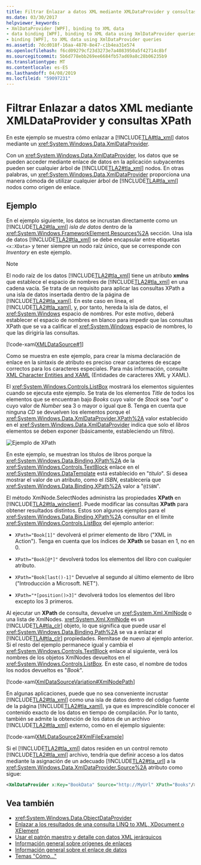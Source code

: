 ```yaml
---
title: Filtrar Enlazar a datos XML mediante XMLDataProvider y consultas XPath
ms.date: 03/30/2017
helpviewer_keywords:
- XmlDataProvider [WPF], binding to XML data
- data binding [WPF], binding to XML data using XmlDataProvider queries
- binding [WPF], to XML data using XmlDataProvider queries
ms.assetid: 7dcd018f-16aa-4870-8e47-c1b4ea31e574
ms.openlocfilehash: f6cd09279cf23d3273e7a4083950a5f42714c8bf
ms.sourcegitcommit: 5b6d778ebb269ee6684fb57ad69a8c28b06235b9
ms.translationtype: MT
ms.contentlocale: es-ES
ms.lasthandoff: 04/08/2019
ms.locfileid: "59097231"
---
```

# <a name="how-to-bind-to-xml-data-using-an-xmldataprovider-and-xpath-queries"></a>Filtrar Enlazar a datos XML mediante XMLDataProvider y consultas XPath
En este ejemplo se muestra cómo enlazar a [!INCLUDE[TLA#tla_xml](../../../../includes/tlasharptla-xml-md.md)] datos mediante un <xref:System.Windows.Data.XmlDataProvider>.  
  
 Con un <xref:System.Windows.Data.XmlDataProvider>, los datos que se pueden acceder mediante enlace de datos en la aplicación subyacentes pueden ser cualquier árbol de [!INCLUDE[TLA2#tla_xml](../../../../includes/tla2sharptla-xml-md.md)] nodos. En otras palabras, un <xref:System.Windows.Data.XmlDataProvider> proporciona una manera cómoda de utilizar cualquier árbol de [!INCLUDE[TLA#tla_xml](../../../../includes/tlasharptla-xml-md.md)] nodos como origen de enlace.  
  
## <a name="example"></a>Ejemplo  
 En el ejemplo siguiente, los datos se incrustan directamente como un [!INCLUDE[TLA2#tla_xml](../../../../includes/tla2sharptla-xml-md.md)] *isla de datos* dentro de la <xref:System.Windows.FrameworkElement.Resources%2A> sección. Una isla de datos [!INCLUDE[TLA2#tla_xml](../../../../includes/tla2sharptla-xml-md.md)] se debe encapsular entre etiquetas `<x:XData>` y tener siempre un nodo raíz único, que se corresponde con *Inventory* en este ejemplo.  
  
> [!NOTE]
>  El nodo raíz de los datos [!INCLUDE[TLA2#tla_xml](../../../../includes/tla2sharptla-xml-md.md)] tiene un atributo **xmlns** que establece el espacio de nombres de [!INCLUDE[TLA2#tla_xml](../../../../includes/tla2sharptla-xml-md.md)] en una cadena vacía. Se trata de un requisito para aplicar las consultas XPath a una isla de datos insertada dentro de la página de [!INCLUDE[TLA2#tla_xaml](../../../../includes/tla2sharptla-xaml-md.md)]. En este caso en línea, el [!INCLUDE[TLA2#tla_xaml](../../../../includes/tla2sharptla-xaml-md.md)], y, por tanto, hereda la isla de datos, el <xref:System.Windows> espacio de nombres. Por este motivo, deberá establecer el espacio de nombres en blanco para impedir que las consultas XPath que se va a calificar el <xref:System.Windows> espacio de nombres, lo que las dirigiría las consultas.  
  
 [!code-xaml[XMLDataSource#1](~/samples/snippets/csharp/VS_Snippets_Wpf/XmlDataSource/CS/Window1.xaml#1)]  
  
 Como se muestra en este ejemplo, para crear la misma declaración de enlace en la sintaxis de atributo es preciso crear caracteres de escape correctos para los caracteres especiales. Para más información, consulte [XML Character Entities and XAML](../../xaml-services/xml-character-entities-and-xaml.md) (Entidades de caracteres XML y XAML).  
  
 El <xref:System.Windows.Controls.ListBox> mostrará los elementos siguientes cuando se ejecuta este ejemplo. Se trata de los elementos *Title* de todos los elementos que se encuentran bajo *Books* cuyo valor de *Stock* sea "*out*" o cuyo valor de *Number* sea 3 o mayor o igual que 8. Tenga en cuenta que ninguna *CD* se devuelven los elementos porque el <xref:System.Windows.Data.XmlDataProvider.XPath%2A> valor establecido en el <xref:System.Windows.Data.XmlDataProvider> indica que solo el *libros* elementos se deben exponer (básicamente, estableciendo un filtro).  
  
 ![Ejemplo de XPath](./media/xpathexample.PNG "XPathExample")  
  
 En este ejemplo, se muestran los títulos de libros porque la <xref:System.Windows.Data.Binding.XPath%2A> de la <xref:System.Windows.Controls.TextBlock> enlace en el <xref:System.Windows.DataTemplate> está establecido en "*título*". Si desea mostrar el valor de un atributo, como el *ISBN*, establecería que <xref:System.Windows.Data.Binding.XPath%2A> valor a "`@ISBN`".  
  
 El método XmlNode.SelectNodes administra las propiedades **XPath** en [!INCLUDE[TLA2#tla_winclient](../../../../includes/tla2sharptla-winclient-md.md)]. Puede modificar las consultas **XPath** para obtener resultados distintos. Estos son algunos ejemplos para el <xref:System.Windows.Data.Binding.XPath%2A> consultar en el límite <xref:System.Windows.Controls.ListBox> del ejemplo anterior:  
  
-   `XPath="Book[1]"` devolverá el primer elemento de libro ("XML in Action"). Tenga en cuenta que los índices de **XPath** se basan en 1, no en 0.  
  
-   `XPath="Book[@*]"` devolverá todos los elementos del libro con cualquier atributo.  
  
-   `XPath="Book[last()-1]"` Devuelve al segundo al último elemento de libro ("Introducción a Microsoft. NET").  
  
-   `XPath="*[position()>3]"` devolverá todos los elementos del libro excepto los 3 primeros.  
  
 Al ejecutar un **XPath** de consulta, devuelve un <xref:System.Xml.XmlNode> o una lista de XmlNodes. <xref:System.Xml.XmlNode> es un [!INCLUDE[TLA#tla_clr](../../../../includes/tlasharptla-clr-md.md)] objeto, lo que significa que puede usar el <xref:System.Windows.Data.Binding.Path%2A> se va a enlazar el [!INCLUDE[TLA#tla_clr](../../../../includes/tlasharptla-clr-md.md)] propiedades. Remítase de nuevo al ejemplo anterior. Si el resto del ejemplo permanece igual y cambia el <xref:System.Windows.Controls.TextBlock> enlace al siguiente, verá los nombres de los objetos XmlNodes devueltos en el <xref:System.Windows.Controls.ListBox>. En este caso, el nombre de todos los nodos devueltos es "*Book*".  
  
 [!code-xaml[XmlDataSourceVariation#XmlNodePath](~/samples/snippets/csharp/VS_Snippets_Wpf/XmlDataSourceVariation/CS/Page1.xaml#xmlnodepath)]  
  
 En algunas aplicaciones, puede que no sea conveniente incrustar [!INCLUDE[TLA2#tla_xml](../../../../includes/tla2sharptla-xml-md.md)] como una isla de datos dentro del código fuente de la página [!INCLUDE[TLA2#tla_xaml](../../../../includes/tla2sharptla-xaml-md.md)], ya que es imprescindible conocer el contenido exacto de los datos en tiempo de compilación. Por lo tanto, también se admite la obtención de los datos de un archivo [!INCLUDE[TLA2#tla_xml](../../../../includes/tla2sharptla-xml-md.md)] externo, como en el ejemplo siguiente:  
  
 [!code-xaml[XMLDataSource2#XmlFileExample](~/samples/snippets/csharp/VS_Snippets_Wpf/XmlDataSource2/CS/Window1.xaml#xmlfileexample)]  
  
 Si el [!INCLUDE[TLA2#tla_xml](../../../../includes/tla2sharptla-xml-md.md)] datos residen en un control remoto [!INCLUDE[TLA2#tla_xml](../../../../includes/tla2sharptla-xml-md.md)] archivo, tendría que definir acceso a los datos mediante la asignación de un adecuado [!INCLUDE[TLA2#tla_url](../../../../includes/tla2sharptla-url-md.md)] a la <xref:System.Windows.Data.XmlDataProvider.Source%2A> atributo como sigue:  
  
```xml  
<XmlDataProvider x:Key="BookData" Source="http://MyUrl" XPath="Books"/>  
```  
  
## <a name="see-also"></a>Vea también

- <xref:System.Windows.Data.ObjectDataProvider>
- [Enlazar a los resultados de una consulta LINQ to XML, XDocument o XElement](how-to-bind-to-xdocument-xelement-or-linq-for-xml-query-results.md)
- [Usar el patrón maestro y detalle con datos XML jerárquicos](how-to-use-the-master-detail-pattern-with-hierarchical-xml-data.md)
- [Información general sobre orígenes de enlaces](binding-sources-overview.md)
- [Información general sobre el enlace de datos](data-binding-overview.md)
- [Temas "Cómo..."](data-binding-how-to-topics.md)
